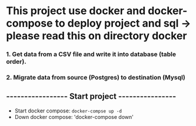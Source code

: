 # This project use docker and docker-compose to deploy project and sql -> please read this on directory docker

### 1. Get data from a CSV file and write it into database (table order).
### 2. Migrate data from source (Postgres) to destination (Mysql)

## ----------------- Start project ----------------


* Start docker compose: `docker-compse up -d`
* Down docker compose: 'docker-compose down'